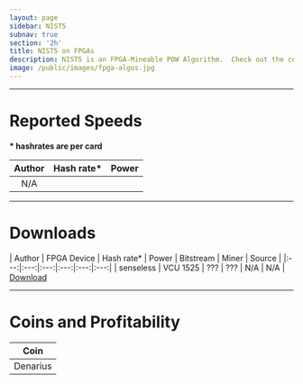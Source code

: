 ```yaml
---
layout: page
sidebar: NIST5
subnav: true
section: '2h'
title: NIST5 on FPGAs
description: NIST5 is an FPGA-Mineable POW Algorithm.  Check out the comparison to top end GPUs.  
image: /public/images/fpga-algos.jpg
---
```


---

# Reported Speeds

**\* hashrates are per card**

| Author | Hash rate* | Power | 
|:---:|:---:|:---:|
| N/A |

---

# Downloads

| Author | FPGA Device | Hash rate* | Power | Bitstream | Miner | Source |
|:---:|:---:|:---:|:---:|:---:|:---:|
| senseless | VCU 1525 | ??? | ??? | N/A | N/A | [Download](https://github.com/sense-it/rtl/tree/master/aws-nist5/design)

---

# Coins and Profitability

| Coin | 
|:---:|
| Denarius |
